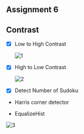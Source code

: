 ## Assignment 6

## Contrast

- [x] Low to High Contrast


  ![1](https://user-images.githubusercontent.com/88143329/144031589-bc39f6d5-145e-4d3f-b99c-d6f9d5e9cf63.png)
  
  
- [x] High to Low Contrast


  ![2](https://user-images.githubusercontent.com/88143329/144031835-26472f84-c66a-4c57-8324-711362560e25.png)
  
  
- [x] Detect Number of Sudoku

 - Harris corner detector

 - EqualizeHist


  ![3](https://user-images.githubusercontent.com/88143329/144037623-f3ea2fd2-eec1-4c66-80d0-53430d0762f9.png)

